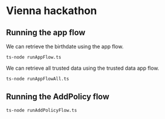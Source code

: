 # Vienna hackathon


## Running the app flow


We can retrieve the birthdate using the app flow.
```
ts-node runAppFlow.ts
```

We can retrieve all trusted data using the trusted data app flow.
```
ts-node runAppFlowAll.ts
```

## Running the AddPolicy flow
```
ts-node runAddPolicyFlow.ts
```